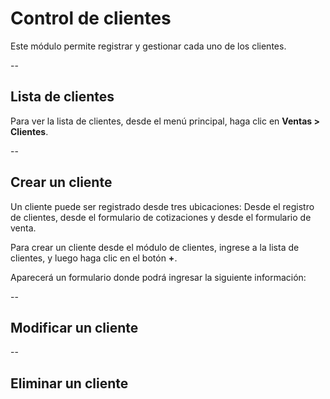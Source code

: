 # Control de clientes

Este módulo permite registrar y gestionar cada uno de los clientes.

--

## Lista de clientes

Para ver la lista de clientes, desde el menú principal, haga clic en **Ventas > Clientes**.

--

## Crear un cliente

Un cliente puede ser registrado desde tres ubicaciones: Desde el registro de clientes, desde el formulario de cotizaciones y desde el formulario de venta.

Para crear un cliente desde el módulo de clientes, ingrese a la lista de clientes, y luego haga clic en el botón **+**.

Aparecerá un formulario donde podrá ingresar la siguiente información:

--

## Modificar un cliente

--

## Eliminar un cliente
